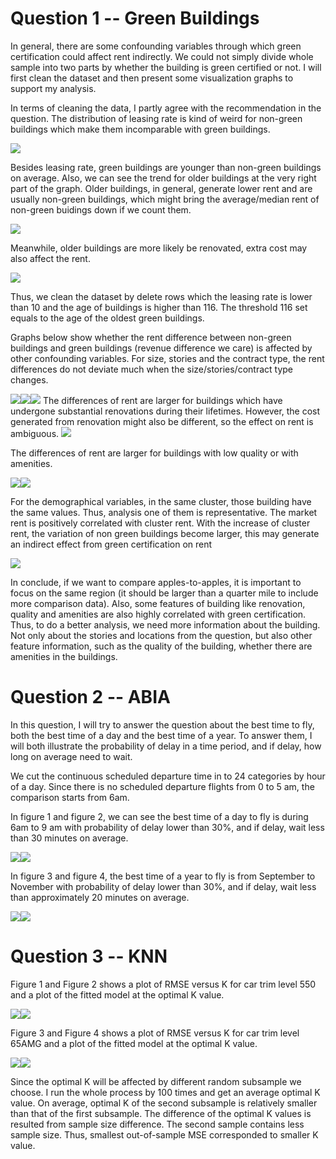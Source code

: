 Question 1 -- Green Buildings
=============================

In general, there are some confounding variables through which green
certification could affect rent indirectly. We could not simply divide
whole sample into two parts by whether the building is green certified
or not. I will first clean the dataset and then present some
visualization graphs to support my analysis.

In terms of cleaning the data, I partly agree with the recommendation in
the question. The distribution of leasing rate is kind of weird for
non-green buildings which make them incomparable with green buildings.

![](Exercise%201/unnamed-chunk-2-1.png)

Besides leasing rate, green buildings are younger than non-green
buildings on average. Also, we can see the trend for older buildings at
the very right part of the graph. Older buildings, in general, generate
lower rent and are usually non-green buildings, which might bring the
average/median rent of non-green buidings down if we count them.

![](Exercise%201/unnamed-chunk-3-1.png)

Meanwhile, older buildings are more likely be renovated, extra cost may
also affect the rent.

![](Exercise%201/unnamed-chunk-4-1.png)

Thus, we clean the dataset by delete rows which the leasing rate is
lower than 10 and the age of buildings is higher than 116. The threshold
116 set equals to the age of the oldest green buildings.

Graphs below show whether the rent difference between non-green
buildings and green buildings (revenue difference we care) is affected
by other confounding variables. For size, stories and the contract type,
the rent differences do not deviate much when the size/stories/contract
type changes.

![](Exercise%201/unnamed-chunk-6-1.png)![](Exercise%201/unnamed-chunk-6-2.png)![](Exercise%201/unnamed-chunk-6-3.png)
The differences of rent are larger for buildings which have undergone
substantial renovations during their lifetimes. However, the cost
generated from renovation might also be different, so the effect on rent
is ambiguous.
![](Exercise%201/unnamed-chunk-7-1.png)

The differences of rent are larger for buildings with low quality or
with amenities.

![](Exercise%201/unnamed-chunk-8-1.png)![](Exercise%201/unnamed-chunk-8-2.png)

For the demographical variables, in the same cluster, those building
have the same values. Thus, analysis one of them is representative. The
market rent is positively correlated with cluster rent. With the
increase of cluster rent, the variation of non green buildings become
larger, this may generate an indirect effect from green certification on
rent

![](Exercise%201/unnamed-chunk-9-1.png)

In conclude, if we want to compare apples-to-apples, it is important to
focus on the same region (it should be larger than a quarter mile to
include more comparison data). Also, some features of building like
renovation, quality and amenities are also highly correlated with green
certification. Thus, to do a better analysis, we need more information
about the building. Not only about the stories and locations from the
question, but also other feature information, such as the quality of the
building, whether there are amenities in the buildings.

Question 2 -- ABIA
==================

In this question, I will try to answer the question about the best time
to fly, both the best time of a day and the best time of a year. To
answer them, I will both illustrate the probability of delay in a time
period, and if delay, how long on average need to wait.

We cut the continuous scheduled departure time in to 24 categories by
hour of a day. Since there is no scheduled departure flights from 0 to 5
am, the comparison starts from 6am.

In figure 1 and figure 2, we can see the best time of a day to fly is
during 6am to 9 am with probability of delay lower than 30%, and if
delay, wait less than 30 minutes on average.

![](Exercise%201/unnamed-chunk-12-1.png)![](Exercise%201/unnamed-chunk-12-2.png)

In figure 3 and figure 4, the best time of a year to fly is from
September to November with probability of delay lower than 30%, and if
delay, wait less than approximately 20 minutes on average.

![](Exercise%201/unnamed-chunk-13-1.png)![](Exercise%201/unnamed-chunk-13-2.png)

Question 3 -- KNN
=================

Figure 1 and Figure 2 shows a plot of RMSE versus K for car trim level
550 and a plot of the fitted model at the optimal K value.

![](Exercise%201/unnamed-chunk-15-1.png)![](Exercise%201/unnamed-chunk-15-2.png)

Figure 3 and Figure 4 shows a plot of RMSE versus K for car trim level
65AMG and a plot of the fitted model at the optimal K value.

![](Exercise%201/unnamed-chunk-16-1.png)![](Exercise%201/unnamed-chunk-16-2.png)

Since the optimal K will be affected by different random subsample we
choose. I run the whole process by 100 times and get an average optimal K value. On average, optimal K of the second subsample is relatively smaller than that of the first subsample. The difference of the optimal
K values is resulted from sample size difference. The second sample
contains less sample size. Thus, smallest out-of-sample MSE corresponded
to smaller K value.
